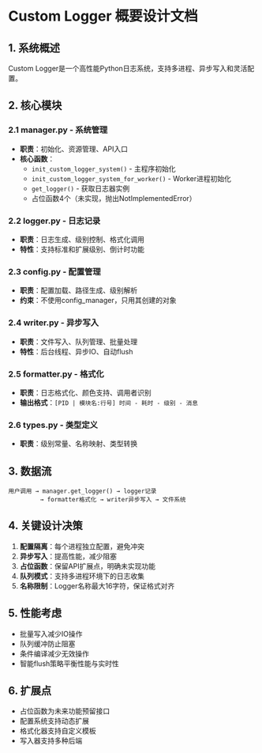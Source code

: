 # Custom Logger 概要设计文档

## 1. 系统概述

Custom Logger是一个高性能Python日志系统，支持多进程、异步写入和灵活配置。

## 2. 核心模块

### 2.1 manager.py - 系统管理
- **职责**：初始化、资源管理、API入口
- **核心函数**：
  - `init_custom_logger_system()` - 主程序初始化
  - `init_custom_logger_system_for_worker()` - Worker进程初始化
  - `get_logger()` - 获取日志器实例
  - 占位函数4个（未实现，抛出NotImplementedError）

### 2.2 logger.py - 日志记录
- **职责**：日志生成、级别控制、格式化调用
- **特性**：支持标准和扩展级别、倒计时功能

### 2.3 config.py - 配置管理
- **职责**：配置加载、路径生成、级别解析
- **约束**：不使用config_manager，只用其创建的对象

### 2.4 writer.py - 异步写入
- **职责**：文件写入、队列管理、批量处理
- **特性**：后台线程、异步IO、自动flush

### 2.5 formatter.py - 格式化
- **职责**：日志格式化、颜色支持、调用者识别
- **输出格式**：`[PID | 模块名:行号] 时间 - 耗时 - 级别 - 消息`

### 2.6 types.py - 类型定义
- **职责**：级别常量、名称映射、类型转换

## 3. 数据流

```
用户调用 → manager.get_logger() → logger记录 
         → formatter格式化 → writer异步写入 → 文件系统
```

## 4. 关键设计决策

1. **配置隔离**：每个进程独立配置，避免冲突
2. **异步写入**：提高性能，减少阻塞
3. **占位函数**：保留API扩展点，明确未实现功能
4. **队列模式**：支持多进程环境下的日志收集
5. **名称限制**：Logger名称最大16字符，保证格式对齐

## 5. 性能考虑

- 批量写入减少IO操作
- 队列缓冲防止阻塞
- 条件编译减少无效操作
- 智能flush策略平衡性能与实时性

## 6. 扩展点

- 占位函数为未来功能预留接口
- 配置系统支持动态扩展
- 格式化器支持自定义模板
- 写入器支持多种后端